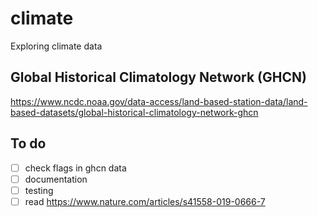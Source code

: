 # climate
Exploring climate data

## Global Historical Climatology Network (GHCN)
https://www.ncdc.noaa.gov/data-access/land-based-station-data/land-based-datasets/global-historical-climatology-network-ghcn

## To do
- [ ] check flags in ghcn data
- [ ] documentation
- [ ] testing
- [ ] read https://www.nature.com/articles/s41558-019-0666-7